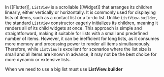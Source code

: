 
In [[Flutter]], `ListView` is a scrollable [[Widget]] that arranges its children linearly, either vertically or horizontally. It is commonly used for displaying lists of items, such as a contact list or a to-do list. Unlike `ListView.builder`, the standard `ListView` constructor eagerly initializes its children, meaning it renders all of its child widgets at once. This approach is simple and straightforward, making it suitable for lists with a small and predefined number of items. However, it can be inefficient for long lists, as it consumes more memory and processing power to render all items simultaneously. Therefore, while `ListView` is excellent for scenarios where the list size is small and all items are known in advance, it may not be the best choice for more dynamic or extensive lists.

When we need to use a big list must use **ListView.builder**

